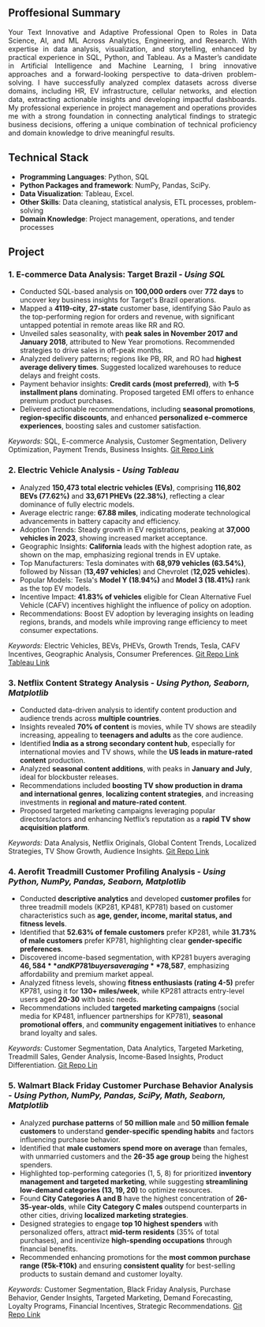 
## Proffesional Summary
<p style="text-align: justify;">
Your Text Innovative and Adaptive Professional Open to Roles in Data Science, AI, and ML Across Analytics, Engineering, and Research. With expertise in data analysis, visualization, and storytelling, enhanced by practical experience in SQL, Python, and Tableau. As a Master’s candidate in Artificial Intelligence and Machine Learning, I bring innovative approaches and a forward-looking perspective to data-driven problem-solving. I have successfully analyzed complex datasets across diverse domains, including HR, EV infrastructure, cellular networks, and election data, extracting actionable insights and developing impactful dashboards. My professional experience in project management and operations provides me with a strong foundation in connecting analytical findings to strategic business decisions, offering a unique combination of technical proficiency and domain knowledge to drive meaningful results. 
</p>

## Technical Stack
- **Programming Languages**: Python, SQL
- **Python Packages and framework**: NumPy, Pandas, SciPy.
- **Data Visualization**: Tableau, Excel.
- **Other Skills**: Data cleaning, statistical analysis, ETL processes, problem-solving
- **Domain Knowledge**: Project management, operations, and tender processes

## Project

### **1. E-commerce Data Analysis: Target Brazil** - *Using SQL*
- Conducted SQL-based analysis on **100,000 orders** over **772 days** to uncover key business insights for Target's Brazil operations.  
- Mapped a **4119-city**, **27-state** customer base, identifying São Paulo as the top-performing region for orders and revenue, with significant untapped potential in remote areas like RR and RO.  
- Unveiled sales seasonality, with **peak sales in November 2017 and January 2018**, attributed to New Year promotions. Recommended strategies to drive sales in off-peak months.  
- Analyzed delivery patterns; regions like PB, RR, and RO had **highest average delivery times**. Suggested localized warehouses to reduce delays and freight costs.  
- Payment behavior insights: **Credit cards (most preferred)**, with **1–5 installment plans** dominating. Proposed targeted EMI offers to enhance premium product purchases.  
- Delivered actionable recommendations, including **seasonal promotions**, **region-specific discounts**, and enhanced **personalized e-commerce experiences**, boosting sales and customer satisfaction.  

*Keywords:* SQL, E-commerce Analysis, Customer Segmentation, Delivery Optimization, Payment Trends, Business Insights.
[Git Repo Link](https://github.com/SreeMB/TargetSQL_Brazil)


### **2. Electric Vehicle Analysis** - *Using Tableau*
- Analyzed **150,473 total electric vehicles (EVs)**, comprising **116,802 BEVs (77.62%)** and **33,671 PHEVs (22.38%)**, reflecting a clear dominance of fully electric models.  
- Average electric range: **67.88 miles**, indicating moderate technological advancements in battery capacity and efficiency.  
- Adoption Trends: Steady growth in EV registrations, peaking at **37,000 vehicles in 2023**, showing increased market acceptance.  
- Geographic Insights: **California** leads with the highest adoption rate, as shown on the map, emphasizing regional trends in EV uptake.  
- Top Manufacturers: Tesla dominates with **68,979 vehicles (63.54%)**, followed by Nissan (**13,497 vehicles**) and Chevrolet (**12,025 vehicles**).  
- Popular Models: Tesla's **Model Y (18.94%)** and **Model 3 (18.41%)** rank as the top EV models.  
- Incentive Impact: **41.83% of vehicles** eligible for Clean Alternative Fuel Vehicle (CAFV) incentives highlight the influence of policy on adoption.  
- Recommendations: Boost EV adoption by leveraging insights on leading regions, brands, and models while improving range efficiency to meet consumer expectations.  

*Keywords:* Electric Vehicles, BEVs, PHEVs, Growth Trends, Tesla, CAFV Incentives, Geographic Analysis, Consumer Preferences.
[Git Repo Link](https://github.com/SreeMB/EV_Data_Analysis_Tableau)
[Tableau Link](https://public.tableau.com/app/profile/sree.mrudhula.bahadursha/viz/ElectricVehcileDataAnalysis/Dashboard1)


### **3. Netflix Content Strategy Analysis** - *Using Python, Seaborn, Matplotlib*

- Conducted data-driven analysis to identify content production and audience trends across **multiple countries**.  
- Insights revealed **70% of content** is movies, while TV shows are steadily increasing, appealing to **teenagers and adults** as the core audience.  
- Identified **India as a strong secondary content hub**, especially for international movies and TV shows, while the **US leads in mature-rated content** production.  
- Analyzed **seasonal content additions**, with peaks in **January and July**, ideal for blockbuster releases.  
- Recommendations included **boosting TV show production in drama and international genres**, **localizing content strategies**, and increasing investments in **regional and mature-rated content**.  
- Proposed targeted marketing campaigns leveraging popular directors/actors and enhancing Netflix’s reputation as a **rapid TV show acquisition platform**.  

*Keywords:* Data Analysis, Netflix Originals, Global Content Trends, Localized Strategies, TV Show Growth, Audience Insights.
[Git Repo Link](https://github.com/SreeMB/Netflix---Data-Visualization)


### **4. Aerofit Treadmill Customer Profiling Analysis** - *Using Python, NumPy, Pandas, Seaborn, Matplotlib*

- Conducted **descriptive analytics** and developed **customer profiles** for three treadmill models (KP281, KP481, KP781) based on customer characteristics such as **age, gender, income, marital status, and fitness levels**.  
- Identified that **52.63% of female customers** prefer KP281, while **31.73% of male customers** prefer KP781, highlighting clear **gender-specific preferences**.  
- Discovered income-based segmentation, with KP281 buyers averaging **$46,584** and KP781 buyers averaging **$78,587**, emphasizing affordability and premium market appeal.  
- Analyzed fitness levels, showing **fitness enthusiasts (rating 4-5)** prefer KP781, using it for **130+ miles/week**, while KP281 attracts entry-level users aged **20-30** with basic needs.  
- Recommendations included **targeted marketing campaigns** (social media for KP481, influencer partnerships for KP781), **seasonal promotional offers**, and **community engagement initiatives** to enhance brand loyalty and sales.  

*Keywords:* Customer Segmentation, Data Analytics, Targeted Marketing, Treadmill Sales, Gender Analysis, Income-Based Insights, Product Differentiation.
[Git Repo Lin](https://github.com/SreeMB/Aerofit_Data_Analysis)

### **5. Walmart Black Friday Customer Purchase Behavior Analysis** - *Using Python, NumPy, Pandas, SciPy, Math, Seaborn, Matplotlib*

- Analyzed **purchase patterns** of **50 million male** and **50 million female customers** to understand **gender-specific spending habits** and factors influencing purchase behavior.  
- Identified that **male customers spend more on average** than females, with unmarried customers and the **26-35 age group** being the highest spenders.  
- Highlighted top-performing categories (1, 5, 8) for prioritized **inventory management and targeted marketing**, while suggesting **streamlining low-demand categories (13, 19, 20)** to optimize resources.  
- Found **City Categories A and B** have the highest concentration of **26-35-year-olds**, while **City Category C males** outspend counterparts in other cities, driving **localized marketing strategies**.  
- Designed strategies to engage **top 10 highest spenders** with personalized offers, attract **mid-term residents** (35% of total purchases), and incentivize **high-spending occupations** through financial benefits.  
- Recommended enhancing promotions for the **most common purchase range (₹5k-₹10k)** and ensuring **consistent quality** for best-selling products to sustain demand and customer loyalty.  

*Keywords:* Customer Segmentation, Black Friday Analysis, Purchase Behavior, Gender Insights, Targeted Marketing, Demand Forecasting, Loyalty Programs, Financial Incentives, Strategic Recommendations.
[Git Repo Link](https://github.com/SreeMB/Wallmart_Data_Analysis)

